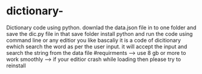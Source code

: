 # dictionary-
Dictionary code using python.
downlad the data.json file in to one folder and save the dic.py file in that save folder
install python 
and run the code using command line or any editior you like
bascaliy it is a code of dicitionary ewhich search the word as per the user input.
it will accept the input and search the string from the data file
#requirments
--> use 8 gb or more to work smoothly
--> if your editior crash while loading then please try to reinstall

